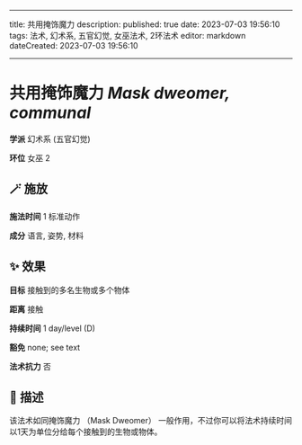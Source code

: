 
---
title: 共用掩饰魔力
description: 
published: true
date: 2023-07-03 19:56:10
tags: 法术, 幻术系, 五官幻觉, 女巫法术, 2环法术
editor: markdown
dateCreated: 2023-07-03 19:56:10

---

# **共用掩饰魔力** *Mask dweomer, communal*

**学派** 幻术系 (五官幻觉) 

**环位** 女巫 2

## 🪄 施放

**施法时间** 1 标准动作

**成分** 语言, 姿势, 材料

## ✨ 效果 

**目标** 接触到的多名生物或多个物体 

**距离** 接触  

**持续时间** 1 day/level (D) 

**豁免** none; see text

**法术抗力** 否

## 📖 描述

该法术如同掩饰魔力 （Mask Dweomer） 一般作用，不过你可以将法术持续时间以1天为单位分给每个接触到的生物或物体。
    